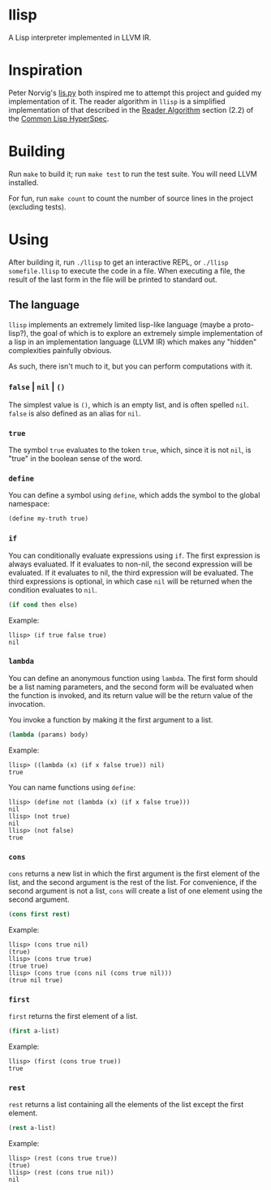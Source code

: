 llisp
=====

A Lisp interpreter implemented in LLVM IR.

# Inspiration #

Peter Norvig's [lis.py](http://norvig.com/lispy.html) both inspired me
to attempt this project and guided my implementation of it. The reader
algorithm in `llisp` is a simplified implementation of that described
in the
[Reader Algorithm](http://www.lispworks.com/documentation/lw70/CLHS/Body/02_b.htm)
section (2.2) of the [Common Lisp HyperSpec](http://www.lispworks.com/documentation/lw70/CLHS/Front/index.htm).

# Building #

Run `make` to build it; run `make test` to run the test suite. You
will need LLVM installed.

For fun, run `make count` to count the number of source lines in the
project (excluding tests).

# Using #

After building it, run `./llisp` to get an interactive REPL, or
`./llisp somefile.llisp` to execute the code in a file. When executing
a file, the result of the last form in the file will be printed to
standard out.

## The language ##

`llisp` implements an extremely limited lisp-like language (maybe a
proto-lisp?), the goal of which is to explore an extremely simple
implementation of a lisp in an implementation language (LLVM IR) which
makes any "hidden" complexities painfully obvious.

As such, there isn't much to it, but you can perform computations with
it.

### `false` | `nil` | `()` ###

The simplest value is `()`, which is an empty list, and is often
spelled `nil`. `false` is also defined as an alias for `nil`.

### `true` ###

The symbol `true` evaluates to the token `true`, which, since it is
not `nil`, is "true" in the boolean sense of the word.

### `define` ###

You can define a symbol using `define`, which adds the symbol to the
global namespace:

```lisp
(define my-truth true)
```

### `if` ###

You can conditionally evaluate expressions using `if`. The first
expression is always evaluated. If it evaluates to non-nil, the second
expression will be evaluated. If it evaluates to nil, the third
expression will be evaluated. The third expressions is optional, in
which case `nil` will be returned when the condition evaluates to
`nil`.

```lisp
(if cond then else)
```

Example:

```
llisp> (if true false true)
nil
```

### `lambda` ###

You can define an anonymous function using `lambda`. The first
form should be a list naming parameters, and the second form will be
evaluated when the function is invoked, and its return value will be
the return value of the invocation.

You invoke a function by making it the first argument to a list.

```lisp
(lambda (params) body)
```

Example:

```
llisp> ((lambda (x) (if x false true)) nil)
true
```

You can name functions using `define`:

```
llisp> (define not (lambda (x) (if x false true)))
nil
llisp> (not true)
nil
llisp> (not false)
true
```

### `cons` ###

`cons` returns a new list in which the first argument is the first
element of the list, and the second argument is the rest of the
list. For convenience, if the second argument is not a list, `cons`
will create a list of one element using the second argument.

```lisp
(cons first rest)
```

Example:

```
llisp> (cons true nil)
(true)
llisp> (cons true true)
(true true)
llisp> (cons true (cons nil (cons true nil)))
(true nil true)
```

### `first` ###

`first` returns the first element of a list.

```lisp
(first a-list)
```

Example:

```
llisp> (first (cons true true))
true
```

### `rest` ###

`rest` returns a list containing all the elements of the list except
the first element.

```lisp
(rest a-list)
```

Example:

```
llisp> (rest (cons true true))
(true)
llisp> (rest (cons true nil))
nil
```
